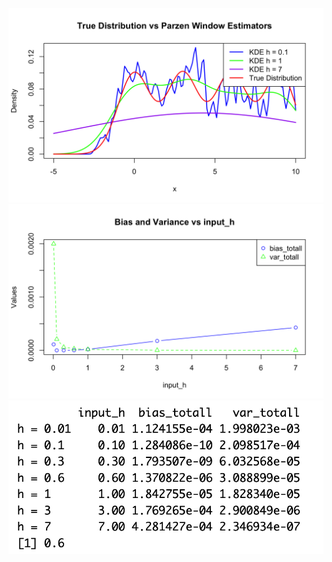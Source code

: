 ![alt text](https://github.com/Jacob-J-Richards/R_Parzen-Rosenblatt-KDE-with-optimal-bandwidth-analysis-/blob/main/better.png)
![alt text](https://github.com/Jacob-J-Richards/R_Parzen-Rosenblatt-KDE-with-optimal-bandwidth-analysis-/blob/main/better2.png)
![alt text](https://github.com/Jacob-J-Richards/R_Parzen-Rosenblatt-KDE-with-optimal-bandwidth-analysis-/blob/main/better3.png)

